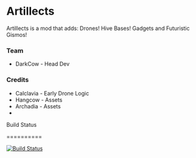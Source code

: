 Artillects
==========

Artillects is a mod that adds: Drones! Hive Bases! Gadgets and Futuristic Gismos! 

### Team

* DarkCow - Head Dev

### Credits
* Calclavia     - Early Drone Logic
* Hangcow       - Assets
* Archadia      - Assets
* 
Build Status

==========

[![Build Status](http://shadowcity.net:8080/job/Artillects/badge/icon)](http://shadowcity.net:8080/job/Artillects/)
